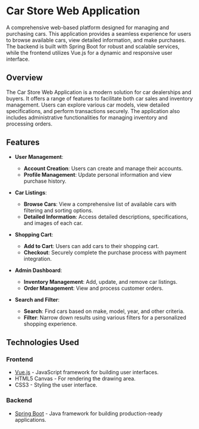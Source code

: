 # Car Store Web Application

A comprehensive web-based platform designed for managing and purchasing cars. This application provides a seamless experience for users to browse available cars, view detailed information, and make purchases. The backend is built with Spring Boot for robust and scalable services, while the frontend utilizes Vue.js for a dynamic and responsive user interface.

## Overview

The Car Store Web Application is a modern solution for car dealerships and buyers. It offers a range of features to facilitate both car sales and inventory management. Users can explore various car models, view detailed specifications, and perform transactions securely. The application also includes administrative functionalities for managing inventory and processing orders.

## Features

- **User Management**: 
  - **Account Creation**: Users can create and manage their accounts.
  - **Profile Management**: Update personal information and view purchase history.

- **Car Listings**:
  - **Browse Cars**: View a comprehensive list of available cars with filtering and sorting options.
  - **Detailed Information**: Access detailed descriptions, specifications, and images of each car.

- **Shopping Cart**:
  - **Add to Cart**: Users can add cars to their shopping cart.
  - **Checkout**: Securely complete the purchase process with payment integration.

- **Admin Dashboard**:
  - **Inventory Management**: Add, update, and remove car listings.
  - **Order Management**: View and process customer orders.

- **Search and Filter**:
  - **Search**: Find cars based on make, model, year, and other criteria.
  - **Filter**: Narrow down results using various filters for a personalized shopping experience.


## Technologies Used

### Frontend
- [Vue.js](https://vuejs.org/) - JavaScript framework for building user interfaces.
- HTML5 Canvas - For rendering the drawing area.
- CSS3 - Styling the user interface.

### Backend
- [Spring Boot](https://spring.io/projects/spring-boot) - Java framework for building production-ready applications.
